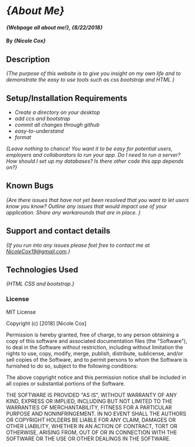 # _{About Me}_

#### _{Webpage all about me!}, {8/22/2018}_

#### By _**{Nicole Cox}**_

## Description

_{The purpose of this website is to give you insight on my own life and to demonstrate the easy to use tools such as css bootstrap and HTML }_

## Setup/Installation Requirements

* _Create a directory on your desktop_
* _add ccs and bootstrap_
* _commit all changes through github_
* _easy-to-understand_
* _format_

_{Leave nothing to chance! You want it to be easy for potential users, employers and collaborators to run your app. Do I need to run a server? How should I set up my databases? Is there other code this app depends on?}_

## Known Bugs

_{Are there issues that have not yet been resolved that you want to let users know you know?  Outline any issues that would impact use of your application.  Share any workarounds that are in place. }_

## Support and contact details

_{If you run into any issues please feel free to contact me at NicoleCox19@gmail.com.}_

## Technologies Used

_{HTML CSS and bootstrap.}_

### License
MIT License

Copyright (c) [2018] [Nicole Cox]

Permission is hereby granted, free of charge, to any person obtaining a copy
of this software and associated documentation files (the "Software"), to deal
in the Software without restriction, including without limitation the rights
to use, copy, modify, merge, publish, distribute, sublicense, and/or sell
copies of the Software, and to permit persons to whom the Software is
furnished to do so, subject to the following conditions:

The above copyright notice and this permission notice shall be included in all
copies or substantial portions of the Software.

THE SOFTWARE IS PROVIDED "AS IS", WITHOUT WARRANTY OF ANY KIND, EXPRESS OR
IMPLIED, INCLUDING BUT NOT LIMITED TO THE WARRANTIES OF MERCHANTABILITY,
FITNESS FOR A PARTICULAR PURPOSE AND NONINFRINGEMENT. IN NO EVENT SHALL THE
AUTHORS OR COPYRIGHT HOLDERS BE LIABLE FOR ANY CLAIM, DAMAGES OR OTHER
LIABILITY, WHETHER IN AN ACTION OF CONTRACT, TORT OR OTHERWISE, ARISING FROM,
OUT OF OR IN CONNECTION WITH THE SOFTWARE OR THE USE OR OTHER DEALINGS IN THE
SOFTWARE.

